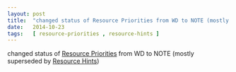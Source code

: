 ```yaml
---
layout: post
title:  "changed status of Resource Priorities from WD to NOTE (mostly superseded by Resource Hints)"
date:   2014-10-23
tags:   [ resource-priorities , resource-hints ]
---
```


changed status of [Resource Priorities](/spec/resource-priorities) from WD to NOTE (mostly superseded by [Resource Hints](/spec/resource-hints))

